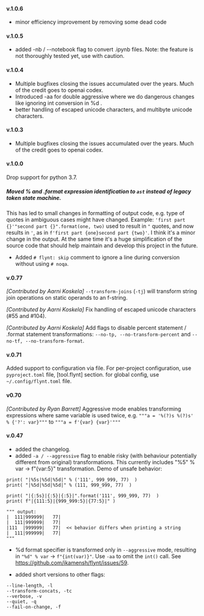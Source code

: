 #### v.1.0.6

* minor efficiency improvement by removing some dead code

#### v.1.0.5

* added -nb / --notebook flag to convert .ipynb files. Note: the feature is not thoroughly tested yet, use with caution.

#### v.1.0.4
* Multiple bugfixes closing the issues accumulated over the years. Much of the credit goes to openai codex.
* Introduced -aa for double aggressive where we do dangerous changes like ignoring int conversion
in %d .
* better handling of escaped unicode characters, and multibyte unicode characters.

#### v.1.0.3

* Multiple bugfixes closing the issues accumulated over the years. Much of the credit goes to openai codex.


#### v.1.0.0

Drop support for python 3.7.

##### Moved % and .format expression identification to `ast` instead of legacy token state machine. 
This has led to small changes in formatting of output code, e.g. type of quotes in ambiguous cases 
might have changed. Example:
`'first part {}'"second part {}".format(one, two)` used to result in `"` quotes, 
and now results in `'`, as in `f'first part {one}second part {two}'`. I think it's a minor change
in the output. At the same time it's a huge simplification of the source code that should help 
maintain and develop this project in the future.

* Added `# flynt: skip` comment to ignore a line during conversion without using `# noqa`.


#### v.0.77

*[Contributed by Aarni Koskela]* `--transform-joins` (`-tj`) will transform string join operations on static operands
to an f-string.

*[Contributed by Aarni Koskela]* Fix handling of escaped unicode characters (#55 and #104).

*[Contributed by Aarni Koskela]* Add flags to disable percent statement / .format statement transformations: `--no-tp, --no-transform-percent` and 
`--no-tf, --no-transform-format`.

#### v.0.71

Added support to configuration via file.
For per-project configuration, use `pyproject.toml` file, [tool.flynt] section.
for global config, use `~/.config/flynt.toml` file.

#### v0.70

*[Contributed by Ryan Barrett]* Aggressive mode enables transforming expressions where same variable is used twice, 
e.g. `"""a = '%(?)s %(?)s' % {'?': var}"""` to `"""a = f'{var} {var}'"""` 

#### v.0.47

* added the changelog.
* added `-a / --aggressive` flag to enable risky 
(with behaviour potentially different from original) transformations. 
This currently includes "%5" % var -> f"{var:5}" transformation. 
Demo of unsafe behavior: 

```
print( "|%5s|%5d|%5d|" % ('111', 999_999, 77)  )
print( "|%5d|%5d|%5d|" % (111, 999_999, 77)  )

print( "|{:5s}|{:5}|{:5}|".format('111', 999_999, 77)  )
print( f"|{111:5}|{999_999:5}|{77:5}|" )

""" output:
|  111|999999|   77|
|  111|999999|   77|
|111  |999999|   77|  << behavior differs when printing a string
|  111|999999|   77|
"""
```

* %d format specifier is transformed only in `--aggressive` mode,
  resulting in `"%d" % var` -> `f"{int(var)}"`.
  Use `-aa` to omit the `int()` call.
  See https://github.com/ikamensh/flynt/issues/59.

* added short versions to other flags:
```
--line-length, -l
--transform-concats, -tc
--verbose, -v
--quiet, -q
--fail-on-change, -f
```

